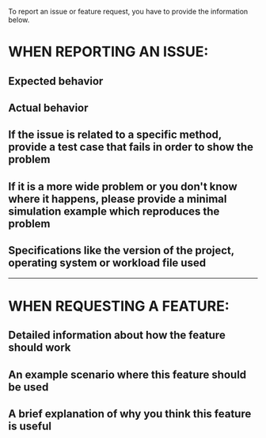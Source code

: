 To report an issue or feature request, you have to provide the information below.

# WHEN REPORTING AN ISSUE:

## Expected behavior

## Actual behavior 

## If the issue is related to a specific method, provide a test case that fails in order to show the problem

## If it is a more wide problem or you don't know where it happens, please provide a minimal simulation example which reproduces the problem

## Specifications like the version of the project, operating system or workload file used

------------------------------------------------------------------------------------------------------------------------------------

# WHEN REQUESTING A FEATURE:

## Detailed information about how the feature should work

## An example scenario where this feature should be used

## A brief explanation of why you think this feature is useful
